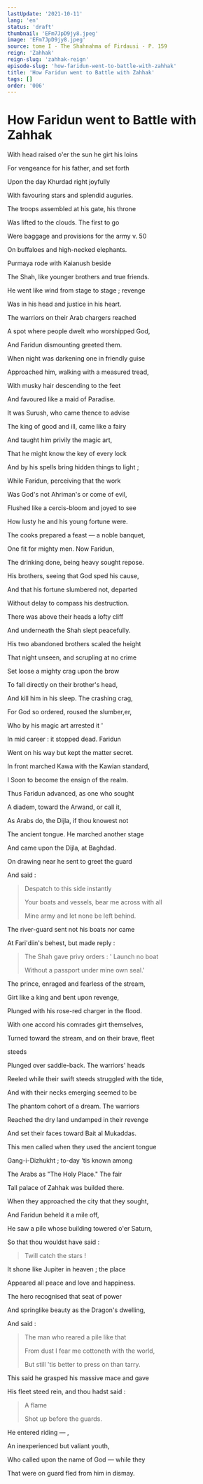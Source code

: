 ```yaml
---
lastUpdate: '2021-10-11'
lang: 'en'
status: 'draft'
thumbnail: 'EFm7JpD9jy8.jpeg'
image: 'EFm7JpD9jy8.jpeg'
source: tome I - The Shahnahma of Firdausi - P. 159
reign: 'Zahhak'
reign-slug: 'zahhak-reign'
episode-slug: 'how-faridun-went-to-battle-with-zahhak'
title: 'How Faridun went to Battle with Zahhak'
tags: []
order: '006'
---
```


<!-- LTeX: language=en -->

# How Faridun went to Battle with Zahhak

With head raised o'er the sun he girt his loins

For vengeance for his father, and set forth

Upon the day Khurdad right joyfully

With favouring stars and splendid auguries.

The troops assembled at his gate, his throne

Was lifted to the clouds. The first to go

Were baggage and provisions for the army v. 50

On buffaloes and high-necked elephants.

Purmaya rode with Kaianush beside

The Shah, like younger brothers and true friends.

He went like wind from stage to stage ; revenge

Was in his head and justice in his heart.

The warriors on their Arab chargers reached

A spot where people dwelt who worshipped God,

And Faridun dismounting greeted them.

When night was darkening one in friendly guise

Approached him, walking with a measured tread,

With musky hair descending to the feet

And favoured like a maid of Paradise.

It was Surush, who came thence to advise

The king of good and ill, came like a fairy

And taught him privily the magic art,

That he might know the key of every lock

And by his spells bring hidden things to light ;

While Faridun, perceiving that the work

Was God's not Ahriman's or come of evil,

Flushed like a cercis-bloom and joyed to see

How lusty he and his young fortune were.

The cooks prepared a feast — a noble banquet,

One fit for mighty men. Now Faridun,

The drinking done, being heavy sought repose.

His brothers, seeing that God sped his cause,

And that his fortune slumbered not, departed

Without delay to compass his destruction.

There was above their heads a lofty cliff

And underneath the Shah slept peacefully.

His two abandoned brothers scaled the height

That night unseen, and scrupling at no crime

Set loose a mighty crag upon the brow

To fall directly on their brother's head,

And kill him in his sleep. The crashing crag,

For God so ordered, roused the slumber,er,

Who by his magic art arrested it '

In mid career : it stopped dead. Faridun

Went on his way but kept the matter secret.

In front marched Kawa with the Kawian standard,

I Soon to become the ensign of the realm.

Thus Faridun advanced, as one who sought

A diadem, toward the Arwand, or call it,

As Arabs do, the Dijla, if thou knowest not

The ancient tongue. He marched another stage

And came upon the Dijla, at Baghdad.

On drawing near he sent to greet the guard

And said :

> Despatch to this side instantly
>
> Your boats and vessels, bear me across with all
>
> Mine army and let none be left behind.

The river-guard sent not his boats nor came

At Fari'diin's behest, but made reply :

> The Shah gave privy orders : ' Launch no boat
>
> Without a passport under mine own seal.'

The prince, enraged and fearless of the stream,

Girt like a king and bent upon revenge,

Plunged with his rose-red charger in the flood.

With one accord his comrades girt themselves,

Turned toward the stream, and on their brave, fleet

steeds

Plunged over saddle-back. The warriors' heads

Reeled while their swift steeds struggled with the tide,

And with their necks emerging seemed to be

The phantom cohort of a dream. The warriors

Reached the dry land undamped in their revenge

And set their faces toward Bait al Mukaddas.

This men called when they used the ancient tongue

Gang-i-Dizhukht ; to-day 'tis known among

The Arabs as "The Holy Place." The fair

Tall palace of Zahhak was builded there.

When they approached the city that they sought,

And Faridun beheld it a mile off,

He saw a pile whose building towered o'er Saturn,

So that thou wouldst have said :

> Twill catch the stars !

It shone like Jupiter in heaven ; the place

Appeared all peace and love and happiness.

The hero recognised that seat of power

And springlike beauty as the Dragon's dwelling,

And said :

> The man who reared a pile like that
>
> From dust I fear me cottoneth with the world,
>
> But still 'tis better to press on than tarry.

This said he grasped his massive mace and gave

His fleet steed rein, and thou hadst said :

> A flame
>
> Shot up before the guards.

He entered riding — ,

An inexperienced but valiant youth,

Who called upon the name of God — while they

That were on guard fled from him in dismay.
